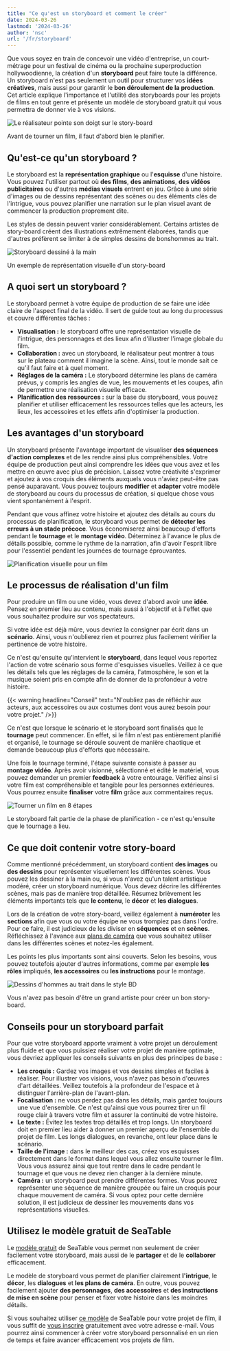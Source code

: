 ```yaml
---
title: "Ce qu'est un storyboard et comment le créer"
date: 2024-03-26
lastmod: '2024-03-26'
author: 'nsc'
url: '/fr/storyboard'
---
```


Que vous soyez en train de concevoir une vidéo d'entreprise, un court-métrage pour un festival de cinéma ou la prochaine superproduction hollywoodienne, la création d'un **storyboard** peut faire toute la différence. Un storyboard n'est pas seulement un outil pour structurer vos **idées créatives**, mais aussi pour garantir le **bon déroulement de la production**. Cet article explique l'importance et l'utilité des storyboards pour les projets de films en tout genre et présente un modèle de storyboard gratuit qui vous permettra de donner vie à vos visions.

![Le réalisateur pointe son doigt sur le story-board](images/dix-sept-xEKgWKmUk5A-unsplash-711x463.jpg)

Avant de tourner un film, il faut d'abord bien le planifier.

## Qu'est-ce qu'un storyboard ?

Le storyboard est la **représentation graphique** ou l'**esquisse** d'une histoire. Vous pouvez l'utiliser partout où **des films**, **des animations**, **des vidéos publicitaires** ou d'autres **médias visuels** entrent en jeu. Grâce à une série d'images ou de dessins représentant des scènes ou des éléments clés de l'intrigue, vous pouvez planifier une narration sur le plan visuel avant de commencer la production proprement dite.

Les styles de dessin peuvent varier considérablement. Certains artistes de story-board créent des illustrations extrêmement élaborées, tandis que d'autres préfèrent se limiter à de simples dessins de bonshommes au trait.

![Storyboard dessiné à la main](images/dix-sept-idiRDLFPH6A-unsplash-711x936.jpg)

Un exemple de représentation visuelle d'un story-board

## A quoi sert un storyboard ?

Le storyboard permet à votre équipe de production de se faire une idée claire de l'aspect final de la vidéo. Il sert de guide tout au long du processus et couvre différentes tâches :

- **Visualisation :** le storyboard offre une représentation visuelle de l'intrigue, des personnages et des lieux afin d'illustrer l'image globale du film.
- **Collaboration :** avec un storyboard, le réalisateur peut montrer à tous sur le plateau comment il imagine la scène. Ainsi, tout le monde sait ce qu'il faut faire et à quel moment.
- **Réglages de la caméra :** Le storyboard détermine les plans de caméra prévus, y compris les angles de vue, les mouvements et les coupes, afin de permettre une réalisation visuelle efficace.
- **Planification des ressources :** sur la base du storyboard, vous pouvez planifier et utiliser efficacement les ressources telles que les acteurs, les lieux, les accessoires et les effets afin d'optimiser la production.

## Les avantages d'un storyboard

Un storyboard présente l'avantage important de visualiser **des séquences d'action complexes** et de les rendre ainsi plus compréhensibles. Votre équipe de production peut ainsi comprendre les idées que vous avez et les mettre en œuvre avec plus de précision. Laissez votre créativité s'exprimer et ajoutez à vos croquis des éléments auxquels vous n'aviez peut-être pas pensé auparavant. Vous pouvez toujours **modifier** et **adapter** votre modèle de storyboard au cours du processus de création, si quelque chose vous vient spontanément à l'esprit.

Pendant que vous affinez votre histoire et ajoutez des détails au cours du processus de planification, le storyboard vous permet de **détecter les erreurs à un stade précoce**. Vous économiserez ainsi beaucoup d'efforts pendant le **tournage** et le **montage vidéo**. Déterminez à l'avance le plus de détails possible, comme le rythme de la narration, afin d'avoir l'esprit libre pour l'essentiel pendant les journées de tournage éprouvantes.

![Planification visuelle pour un film](images/matt-popovich-pJwWrP-OIfk-unsplash-711x457.jpg)

## Le processus de réalisation d'un film

Pour produire un film ou une vidéo, vous devez d'abord avoir une **idée**. Pensez en premier lieu au contenu, mais aussi à l'objectif et à l'effet que vous souhaitez produire sur vos spectateurs.

Si votre idée est déjà mûre, vous devriez la consigner par écrit dans un **scénario**. Ainsi, vous n'oublierez rien et pourrez plus facilement vérifier la pertinence de votre histoire.

Ce n'est qu'ensuite qu'intervient le **storyboard**, dans lequel vous reportez l'action de votre scénario sous forme d'esquisses visuelles. Veillez à ce que les détails tels que les réglages de la caméra, l'atmosphère, le son et la musique soient pris en compte afin de donner de la profondeur à votre histoire.

{{< warning headline="Conseil" text="N'oubliez pas de réfléchir aux acteurs, aux accessoires ou aux costumes dont vous aurez besoin pour votre projet." />}}

Ce n'est que lorsque le scénario et le storyboard sont finalisés que le **tournage** peut commencer. En effet, si le film n'est pas entièrement planifié et organisé, le tournage se déroule souvent de manière chaotique et demande beaucoup plus d'efforts que nécessaire.

Une fois le tournage terminé, l'étape suivante consiste à passer au **montage vidéo**. Après avoir visionné, sélectionné et édité le matériel, vous pouvez demander un premier **feedback** à votre entourage. Vérifiez ainsi si votre film est compréhensible et tangible pour les personnes extérieures. Vous pourrez ensuite **finaliser** votre **film** grâce aux commentaires reçus.

![Tourner un film en 8 étapes](images/Film-drehen-in-8-Schritten-711x1264.png)

Le storyboard fait partie de la phase de planification - ce n'est qu'ensuite que le tournage a lieu.

## Ce que doit contenir votre story-board

Comme mentionné précédemment, un storyboard contient **des images** ou **des dessins** pour représenter visuellement les différentes scènes. Vous pouvez les dessiner à la main ou, si vous n'avez qu'un talent artistique modéré, créer un storyboard numérique. Vous devez décrire les différentes scènes, mais pas de manière trop détaillée. Résumez brièvement les éléments importants tels que **le contenu**, le **décor** et **les dialogues**.

Lors de la création de votre story-board, veillez également à **numéroter** les **sections** afin que vous ou votre équipe ne vous trompiez pas dans l'ordre. Pour ce faire, il est judicieux de les diviser en **séquences** et en **scènes**. Réfléchissez à l'avance aux [plans de caméra](https://filmpuls.info/einstellungen-einstellungsgroesse-bildausschnitt/) que vous souhaitez utiliser dans les différentes scènes et notez-les également.

Les points les plus importants sont ainsi couverts. Selon les besoins, vous pouvez toutefois ajouter d'autres informations, comme par exemple **les rôles** impliqués, **les accessoires** ou **les instructions** pour le montage.

![Dessins d'hommes au trait dans le style BD](images/nasim-keshmiri-bNjYwZrkJ3A-unsplash-711x474.jpg)

Vous n'avez pas besoin d'être un grand artiste pour créer un bon story-board.

## Conseils pour un storyboard parfait

Pour que votre storyboard apporte vraiment à votre projet un déroulement plus fluide et que vous puissiez réaliser votre projet de manière optimale, vous devriez appliquer les conseils suivants en plus des principes de base :

- **Les croquis :** Gardez vos images et vos dessins simples et faciles à réaliser. Pour illustrer vos visions, vous n'avez pas besoin d'œuvres d'art détaillées. Veillez toutefois à la profondeur de l'espace et à distinguer l'arrière-plan de l'avant-plan.
- **Focalisation :** ne vous perdez pas dans les détails, mais gardez toujours une vue d'ensemble. Ce n'est qu'ainsi que vous pourrez tirer un fil rouge clair à travers votre film et assurer la continuité de votre histoire.
- **Le texte :** Évitez les textes trop détaillés et trop longs. Un storyboard doit en premier lieu aider à donner un premier aperçu de l'ensemble du projet de film. Les longs dialogues, en revanche, ont leur place dans le scénario.
- **Taille de l'image :** dans le meilleur des cas, créez vos esquisses directement dans le format dans lequel vous allez ensuite tourner le film. Vous vous assurez ainsi que tout rentre dans le cadre pendant le tournage et que vous ne devez rien changer à la dernière minute.
- **Caméra :** un storyboard peut prendre différentes formes. Vous pouvez représenter une séquence de manière groupée ou faire un croquis pour chaque mouvement de caméra. Si vous optez pour cette dernière solution, il est judicieux de dessiner les mouvements dans vos représentations visuelles.

## Utilisez le modèle gratuit de SeaTable

Le [modèle gratuit](https://seatable.io/fr/modele/k6o24najsho8oipbkwmo8g/) de SeaTable vous permet non seulement de créer facilement votre storyboard, mais aussi de le **partager** et de le **collaborer** efficacement.

Le modèle de storyboard vous permet de planifier clairement **l'intrigue**, le **décor**, les **dialogues** et **les plans de caméra**. En outre, vous pouvez facilement ajouter **des personnages**, **des accessoires** et **des instructions de mise en scène** pour penser et fixer votre histoire dans les moindres détails.

Si vous souhaitez utiliser [ce modèle](https://seatable.io/fr/modele/k6o24najsho8oipbkwmo8g/) de SeaTable pour votre projet de film, il vous suffit de [vous inscrire](https://seatable.io/fr/enregistrement/) gratuitement avec votre adresse e-mail. Vous pourrez ainsi commencer à créer votre storyboard personnalisé en un rien de temps et faire avancer efficacement vos projets de film.
